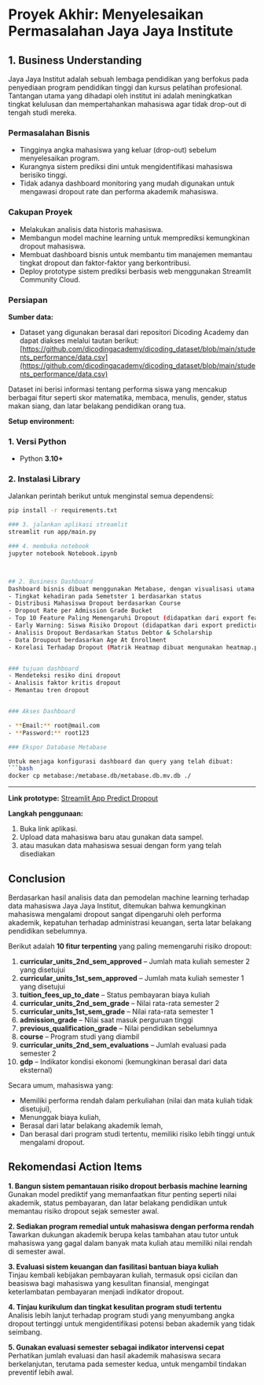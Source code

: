 # Proyek Akhir: Menyelesaikan Permasalahan Jaya Jaya Institute

##  1. Business Understanding
Jaya Jaya Institut adalah sebuah lembaga pendidikan  yang berfokus pada penyediaan program pendidikan tinggi dan kursus pelatihan profesional. Tantangan utama yang dihadapi oleh institut ini adalah meningkatkan tingkat kelulusan dan mempertahankan mahasiswa agar tidak drop-out di tengah studi mereka.

### Permasalahan Bisnis
- Tingginya angka mahasiswa yang keluar (drop-out) sebelum menyelesaikan program.
- Kurangnya sistem prediksi dini untuk mengidentifikasi mahasiswa berisiko tinggi.
- Tidak adanya dashboard monitoring yang mudah digunakan untuk mengawasi dropout rate dan performa akademik mahasiswa.

### Cakupan Proyek
- Melakukan analisis data historis mahasiswa.
- Membangun model machine learning untuk memprediksi kemungkinan dropout mahasiswa.
- Membuat dashboard bisnis untuk membantu tim manajemen memantau tingkat dropout dan faktor-faktor yang berkontribusi.
- Deploy prototype sistem prediksi berbasis web menggunakan Streamlit Community Cloud.

### Persiapan
**Sumber data:**
- Dataset yang digunakan berasal dari repositori Dicoding Academy dan dapat diakses melalui tautan berikut:  
[https://github.com/dicodingacademy/dicoding_dataset/blob/main/students_performance/data.csv](https://github.com/dicodingacademy/dicoding_dataset/blob/main/students_performance/data.csv)

Dataset ini berisi informasi tentang performa siswa yang mencakup berbagai fitur seperti skor matematika, membaca, menulis, gender, status makan siang, dan latar belakang pendidikan orang tua.

**Setup environment:**
### 1. Versi Python
- Python **3.10+**

### 2. Instalasi Library
Jalankan perintah berikut untuk menginstal semua dependensi:
```bash
pip install -r requirements.txt

### 3. jalankan aplikasi streamlit
streamlit run app/main.py

### 4. membuka notebook
jupyter notebook Notebook.ipynb



## 2. Business Dashboard
Dashboard bisnis dibuat menggunakan Metabase, dengan visualisasi utama seperti:
- Tingkat kehadiran pada Semetster 1 berdasarkan status
- Distribusi Mahasiswa Dropout berdasarkan Course
- Dropout Rate per Admission Grade Bucket
- Top 10 Feature Paling Memengaruhi Dropout (didapatkan dari export feature importance dari model)
- Early Warning: Siswa Risiko Dropout (didapatkan dari export predictions dari model)
- Analisis Dropout Berdasarkan Status Debtor & Scholarship
- Data Droupout berdasarkan Age At Enrollment
- Korelasi Terhadap Dropout (Matrik Heatmap dibuat mengunakan heatmap.py berdarkan data hasil kolerasi)


### tujuan dashboard
- Mendeteksi resiko dini dropout
- Analisis faktor kritis dropout
- Memantau tren dropout


### Akses Dashboard

- **Email:** root@mail.com  
- **Password:** root123

### Ekspor Database Metabase

Untuk menjaga konfigurasi dashboard dan query yang telah dibuat:
```bash
docker cp metabase:/metabase.db/metabase.db.mv.db ./
```

---


**Link prototype:**
[Streamlit App Predict Dropout](https://proyek-akhir-windi.streamlit.app/)

**Langkah penggunaan:**
1. Buka link aplikasi.
2. Upload data mahasiswa baru atau gunakan data sampel.
3. atau masukan data mahasiswa sesuai dengan form yang telah disediakan


##  Conclusion
Berdasarkan hasil analisis data dan pemodelan machine learning terhadap data mahasiswa Jaya Jaya Institut, ditemukan bahwa kemungkinan mahasiswa mengalami dropout sangat dipengaruhi oleh performa akademik, kepatuhan terhadap administrasi keuangan, serta latar belakang pendidikan sebelumnya.

Berikut adalah **10 fitur terpenting** yang paling memengaruhi risiko dropout:
1. **curricular_units_2nd_sem_approved** – Jumlah mata kuliah semester 2 yang disetujui
2. **curricular_units_1st_sem_approved** – Jumlah mata kuliah semester 1 yang disetujui
3. **tuition_fees_up_to_date** – Status pembayaran biaya kuliah
4. **curricular_units_2nd_sem_grade** – Nilai rata-rata semester 2
5. **curricular_units_1st_sem_grade** – Nilai rata-rata semester 1
6. **admission_grade** – Nilai saat masuk perguruan tinggi
7. **previous_qualification_grade** – Nilai pendidikan sebelumnya
8. **course** – Program studi yang diambil
9. **curricular_units_2nd_sem_evaluations** – Jumlah evaluasi pada semester 2
10. **gdp** – Indikator kondisi ekonomi (kemungkinan berasal dari data eksternal)

Secara umum, mahasiswa yang:
- Memiliki performa rendah dalam perkuliahan (nilai dan mata kuliah tidak disetujui),
- Menunggak biaya kuliah,
- Berasal dari latar belakang akademik lemah,
- Dan berasal dari program studi tertentu,
memiliki risiko lebih tinggi untuk mengalami dropout.

##  Rekomendasi Action Items

**1. Bangun sistem pemantauan risiko dropout berbasis machine learning**  
Gunakan model prediktif yang memanfaatkan fitur penting seperti nilai akademik, status pembayaran, dan latar belakang pendidikan untuk memantau risiko dropout sejak semester awal.

**2. Sediakan program remedial untuk mahasiswa dengan performa rendah**  
Tawarkan dukungan akademik berupa kelas tambahan atau tutor untuk mahasiswa yang gagal dalam banyak mata kuliah atau memiliki nilai rendah di semester awal.

**3. Evaluasi sistem keuangan dan fasilitasi bantuan biaya kuliah**  
Tinjau kembali kebijakan pembayaran kuliah, termasuk opsi cicilan dan beasiswa bagi mahasiswa yang kesulitan finansial, mengingat keterlambatan pembayaran menjadi indikator dropout.

**4. Tinjau kurikulum dan tingkat kesulitan program studi tertentu**  
Analisis lebih lanjut terhadap program studi yang menyumbang angka dropout tertinggi untuk mengidentifikasi potensi beban akademik yang tidak seimbang.

**5. Gunakan evaluasi semester sebagai indikator intervensi cepat**  
Perhatikan jumlah evaluasi dan hasil akademik mahasiswa secara berkelanjutan, terutama pada semester kedua, untuk mengambil tindakan preventif lebih awal.
